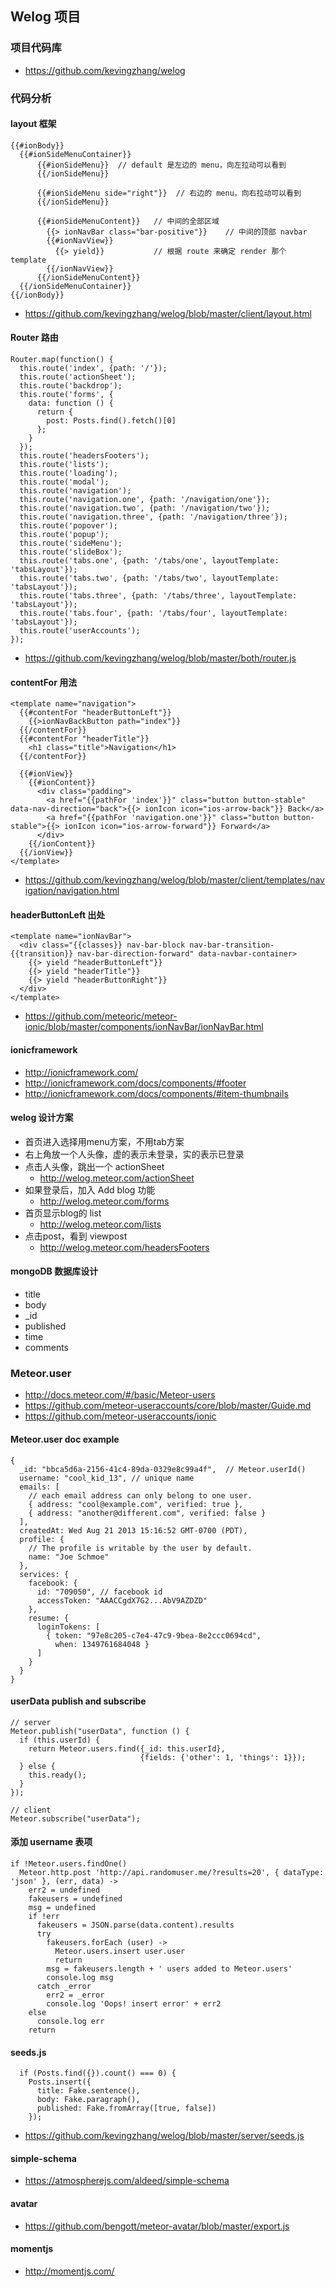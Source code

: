 
## Welog 项目

### 项目代码库
* https://github.com/kevingzhang/welog

### 代码分析

#### layout 框架
	{{#ionBody}}
	  {{#ionSideMenuContainer}}
		  {{#ionSideMenu}}  // default 是左边的 menu，向左拉动可以看到
		  {{/ionSideMenu}}

		  {{#ionSideMenu side="right"}}  // 右边的 menu，向右拉动可以看到
		  {{/ionSideMenu}}

		  {{#ionSideMenuContent}}	// 中间的全部区域
		    {{> ionNavBar class="bar-positive"}}	// 中间的顶部 navbar
		    {{#ionNavView}}
		      {{> yield}}			// 根据 route 来确定 render 那个 template
		    {{/ionNavView}}
		  {{/ionSideMenuContent}}
	  {{/ionSideMenuContainer}}
	{{/ionBody}}

* https://github.com/kevingzhang/welog/blob/master/client/layout.html  

#### Router 路由
	Router.map(function() {
	  this.route('index', {path: '/'});
	  this.route('actionSheet');
	  this.route('backdrop');
	  this.route('forms', {
	    data: function () {
	      return {
	        post: Posts.find().fetch()[0]
	      };
	    }
	  });
	  this.route('headersFooters');
	  this.route('lists');
	  this.route('loading');
	  this.route('modal');
	  this.route('navigation');
	  this.route('navigation.one', {path: '/navigation/one'});
	  this.route('navigation.two', {path: '/navigation/two'});
	  this.route('navigation.three', {path: '/navigation/three'});
	  this.route('popover');
	  this.route('popup');
	  this.route('sideMenu');
	  this.route('slideBox');
	  this.route('tabs.one', {path: '/tabs/one', layoutTemplate: 'tabsLayout'});
	  this.route('tabs.two', {path: '/tabs/two', layoutTemplate: 'tabsLayout'});
	  this.route('tabs.three', {path: '/tabs/three', layoutTemplate: 'tabsLayout'});
	  this.route('tabs.four', {path: '/tabs/four', layoutTemplate: 'tabsLayout'});
	  this.route('userAccounts');
	});

* https://github.com/kevingzhang/welog/blob/master/both/router.js

#### contentFor 用法
	<template name="navigation">
	  {{#contentFor "headerButtonLeft"}}
	    {{>ionNavBackButton path="index"}}
	  {{/contentFor}}
	  {{#contentFor "headerTitle"}}
	    <h1 class="title">Navigation</h1>
	  {{/contentFor}}

	  {{#ionView}}
	    {{#ionContent}}
	      <div class="padding">
	        <a href="{{pathFor 'index'}}" class="button button-stable" data-nav-direction="back">{{> ionIcon icon="ios-arrow-back"}} Back</a>
	        <a href="{{pathFor 'navigation.one'}}" class="button button-stable">{{> ionIcon icon="ios-arrow-forward"}} Forward</a>
	      </div>
	    {{/ionContent}}
	  {{/ionView}}
	</template>

* https://github.com/kevingzhang/welog/blob/master/client/templates/navigation/navigation.html

#### headerButtonLeft 出处
	<template name="ionNavBar">
	  <div class="{{classes}} nav-bar-block nav-bar-transition-{{transition}} nav-bar-direction-forward" data-navbar-container>
	    {{> yield "headerButtonLeft"}}
	    {{> yield "headerTitle"}}
	    {{> yield "headerButtonRight"}}
	  </div>
	</template>

* https://github.com/meteoric/meteor-ionic/blob/master/components/ionNavBar/ionNavBar.html

#### ionicframework
* http://ionicframework.com/
* http://ionicframework.com/docs/components/#footer
* http://ionicframework.com/docs/components/#item-thumbnails

#### welog 设计方案
* 首页进入选择用menu方案，不用tab方案
* 右上角放一个人头像，虚的表示未登录，实的表示已登录
* 点击人头像，跳出一个 actionSheet
  - http://welog.meteor.com/actionSheet
* 如果登录后，加入 Add blog 功能
  - http://welog.meteor.com/forms
* 首页显示blog的 list
  - http://welog.meteor.com/lists
* 点击post，看到 viewpost
  - http://welog.meteor.com/headersFooters

#### mongoDB 数据库设计
* title
* body
* _id
* published
* time
* comments

### Meteor.user 
* http://docs.meteor.com/#/basic/Meteor-users
* https://github.com/meteor-useraccounts/core/blob/master/Guide.md
* https://github.com/meteor-useraccounts/ionic

#### Meteor.user doc example
	{
	  _id: "bbca5d6a-2156-41c4-89da-0329e8c99a4f",  // Meteor.userId()
	  username: "cool_kid_13", // unique name
	  emails: [
	    // each email address can only belong to one user.
	    { address: "cool@example.com", verified: true },
	    { address: "another@different.com", verified: false }
	  ],
	  createdAt: Wed Aug 21 2013 15:16:52 GMT-0700 (PDT),
	  profile: {
	    // The profile is writable by the user by default.
	    name: "Joe Schmoe"
	  },
	  services: {
	    facebook: {
	      id: "709050", // facebook id
	      accessToken: "AAACCgdX7G2...AbV9AZDZD"
	    },
	    resume: {
	      loginTokens: [
	        { token: "97e8c205-c7e4-47c9-9bea-8e2ccc0694cd",
	          when: 1349761684048 }
	      ]
	    }
	  }
	}

#### userData publish and subscribe
	// server
	Meteor.publish("userData", function () {
	  if (this.userId) {
	    return Meteor.users.find({_id: this.userId},
	                             {fields: {'other': 1, 'things': 1}});
	  } else {
	    this.ready();
	  }
	});

	// client
	Meteor.subscribe("userData");

#### 添加 username 表项
	if !Meteor.users.findOne()
	  Meteor.http.post 'http://api.randomuser.me/?results=20', { dataType: 'json' }, (err, data) ->
	    err2 = undefined
	    fakeusers = undefined
	    msg = undefined
	    if !err
	      fakeusers = JSON.parse(data.content).results
	      try
	        fakeusers.forEach (user) ->
	          Meteor.users.insert user.user
	          return
	        msg = fakeusers.length + ' users added to Meteor.users'
	        console.log msg
	      catch _error
	        err2 = _error
	        console.log 'Oops! insert error' + err2
	    else
	      console.log err
	    return   

#### seeds.js
	  if (Posts.find({}).count() === 0) {
	    Posts.insert({
	      title: Fake.sentence(),
	      body: Fake.paragraph(),
	      published: Fake.fromArray([true, false])
	    });

* https://github.com/kevingzhang/welog/blob/master/server/seeds.js

#### simple-schema
* https://atmospherejs.com/aldeed/simple-schema

#### avatar
* https://github.com/bengott/meteor-avatar/blob/master/export.js

#### momentjs
* http://momentjs.com/
